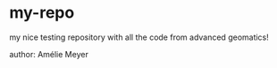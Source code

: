 # my-repo
 my nice testing repository with all the code from advanced geomatics!

 author: Amélie Meyer
